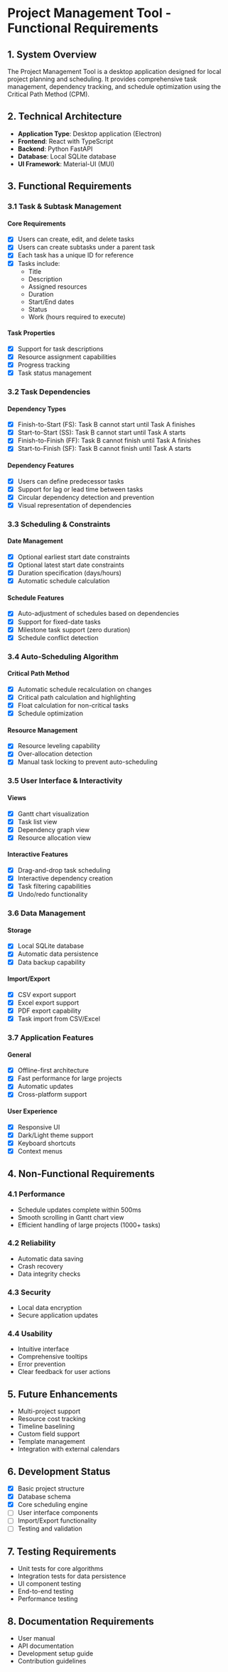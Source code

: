 # Project Management Tool - Functional Requirements

## 1. System Overview
The Project Management Tool is a desktop application designed for local project planning and scheduling. It provides comprehensive task management, dependency tracking, and schedule optimization using the Critical Path Method (CPM).

## 2. Technical Architecture
- **Application Type**: Desktop application (Electron)
- **Frontend**: React with TypeScript
- **Backend**: Python FastAPI
- **Database**: Local SQLite database
- **UI Framework**: Material-UI (MUI)

## 3. Functional Requirements

### 3.1 Task & Subtask Management
#### Core Requirements
- [x] Users can create, edit, and delete tasks
- [x] Users can create subtasks under a parent task
- [x] Each task has a unique ID for reference
- [x] Tasks include:
  - Title
  - Description
  - Assigned resources
  - Duration
  - Start/End dates
  - Status
  - Work (hours required to execute)

#### Task Properties
- [x] Support for task descriptions
- [x] Resource assignment capabilities
- [x] Progress tracking
- [x] Task status management

### 3.2 Task Dependencies
#### Dependency Types
- [x] Finish-to-Start (FS): Task B cannot start until Task A finishes
- [x] Start-to-Start (SS): Task B cannot start until Task A starts
- [x] Finish-to-Finish (FF): Task B cannot finish until Task A finishes
- [x] Start-to-Finish (SF): Task B cannot finish until Task A starts

#### Dependency Features
- [x] Users can define predecessor tasks
- [x] Support for lag or lead time between tasks
- [x] Circular dependency detection and prevention
- [x] Visual representation of dependencies

### 3.3 Scheduling & Constraints
#### Date Management
- [x] Optional earliest start date constraints
- [x] Optional latest start date constraints
- [x] Duration specification (days/hours)
- [x] Automatic schedule calculation

#### Schedule Features
- [x] Auto-adjustment of schedules based on dependencies
- [x] Support for fixed-date tasks
- [x] Milestone task support (zero duration)
- [x] Schedule conflict detection

### 3.4 Auto-Scheduling Algorithm
#### Critical Path Method
- [x] Automatic schedule recalculation on changes
- [x] Critical path calculation and highlighting
- [x] Float calculation for non-critical tasks
- [x] Schedule optimization

#### Resource Management
- [x] Resource leveling capability
- [x] Over-allocation detection
- [x] Manual task locking to prevent auto-scheduling

### 3.5 User Interface & Interactivity
#### Views
- [x] Gantt chart visualization
- [x] Task list view
- [x] Dependency graph view
- [x] Resource allocation view

#### Interactive Features
- [x] Drag-and-drop task scheduling
- [x] Interactive dependency creation
- [x] Task filtering capabilities
- [x] Undo/redo functionality

### 3.6 Data Management
#### Storage
- [x] Local SQLite database
- [x] Automatic data persistence
- [x] Data backup capability

#### Import/Export
- [x] CSV export support
- [x] Excel export support
- [x] PDF export capability
- [x] Task import from CSV/Excel

### 3.7 Application Features
#### General
- [x] Offline-first architecture
- [x] Fast performance for large projects
- [x] Automatic updates
- [x] Cross-platform support

#### User Experience
- [x] Responsive UI
- [x] Dark/Light theme support
- [x] Keyboard shortcuts
- [x] Context menus

## 4. Non-Functional Requirements

### 4.1 Performance
- Schedule updates complete within 500ms
- Smooth scrolling in Gantt chart view
- Efficient handling of large projects (1000+ tasks)

### 4.2 Reliability
- Automatic data saving
- Crash recovery
- Data integrity checks

### 4.3 Security
- Local data encryption
- Secure application updates

### 4.4 Usability
- Intuitive interface
- Comprehensive tooltips
- Error prevention
- Clear feedback for user actions

## 5. Future Enhancements
- Multi-project support
- Resource cost tracking
- Timeline baselining
- Custom field support
- Template management
- Integration with external calendars

## 6. Development Status
- [x] Basic project structure
- [x] Database schema
- [x] Core scheduling engine
- [ ] User interface components
- [ ] Import/Export functionality
- [ ] Testing and validation

## 7. Testing Requirements
- Unit tests for core algorithms
- Integration tests for data persistence
- UI component testing
- End-to-end testing
- Performance testing

## 8. Documentation Requirements
- User manual
- API documentation
- Development setup guide
- Contribution guidelines
